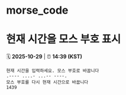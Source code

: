 # morse_code
# 현재 시간을 모스 부호 표시
<!-- MORSE_TIME_START -->
🗓️ **2025-10-29** | ⏰ **14:39 (KST)**

```
현재 시간을 입력하세요. 모스 부호로 바꿉니다
.---- ....- ...-- ----.
모스 부호를 다시 현재 시간으로 바꿉니다
1439
```
<!-- MORSE_TIME_END -->
